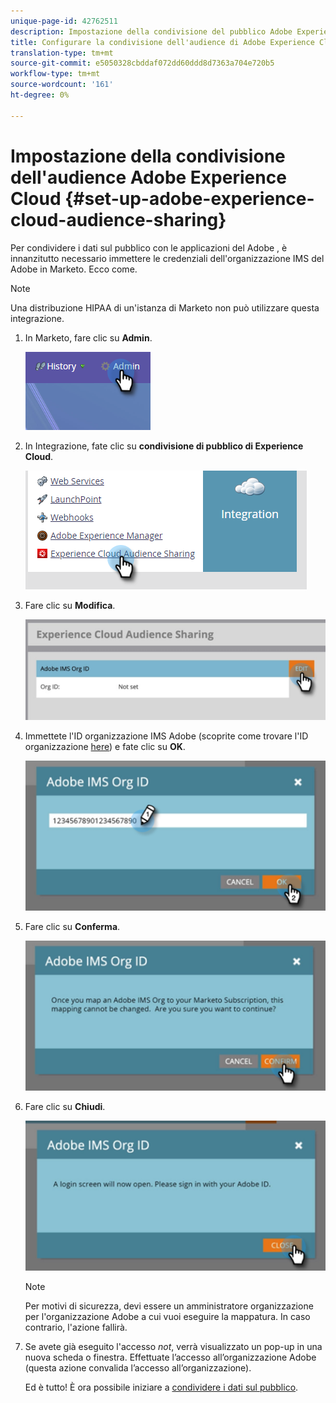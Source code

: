 ```yaml
---
unique-page-id: 42762511
description: Impostazione della condivisione del pubblico Adobe Experience Cloud - Documenti Marketo - Documentazione del prodotto
title: Configurare la condivisione dell'audience di Adobe Experience Cloud
translation-type: tm+mt
source-git-commit: e5050328cbddaf072dd60ddd8d7363a704e720b5
workflow-type: tm+mt
source-wordcount: '161'
ht-degree: 0%

---
```



# Impostazione della condivisione dell&#39;audience Adobe Experience Cloud {#set-up-adobe-experience-cloud-audience-sharing}

Per condividere i dati sul pubblico con le applicazioni del Adobe , è innanzitutto necessario immettere le credenziali dell&#39;organizzazione IMS del Adobe  in Marketo. Ecco come.

>[!NOTE]
>
>Una distribuzione HIPAA di un&#39;istanza di Marketo non può utilizzare questa integrazione.

1. In Marketo, fare clic su **Admin**.

   ![](assets/one-2.png)

1. In Integrazione, fate clic su **condivisione di pubblico di Experience Cloud**.

   ![](assets/two-2.png)

1. Fare clic su **Modifica**.

   ![](assets/three-2.png)

1. Immettete l&#39;ID organizzazione IMS  Adobe (scoprite come trovare l&#39;ID organizzazione [here](https://docs.adobe.com/content/help/en/control-panel/using/faq.html)) e fate clic su **OK**.

   ![](assets/four-2.png)

1. Fare clic su **Conferma**.

   ![](assets/five-1.png)

1. Fare clic su **Chiudi**.

   ![](assets/six-2.png)

   >[!NOTE]
   >
   >Per motivi di sicurezza, devi essere un amministratore organizzazione per l&#39;organizzazione  Adobe a cui vuoi eseguire la mappatura. In caso contrario, l&#39;azione fallirà.

1. Se avete già eseguito l&#39;accesso _not_, verrà visualizzato un pop-up in una nuova scheda o finestra. Effettuate l’accesso all’organizzazione  Adobe (questa azione convalida l’accesso all’organizzazione).

   Ed è tutto! È ora possibile iniziare a [condividere i dati sul pubblico](/help/marketo/product-docs/core-marketo-concepts/smart-lists-and-static-lists/static-lists/send-a-list-to-adobe-experience-cloud.md).
